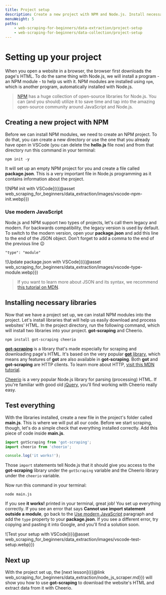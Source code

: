 ```yaml
---
title: Project setup
description: Create a new project with NPM and Node.js. Install necessary libraries, and test that everything works before starting the next lesson.
menuWeight: 5
paths:
    - web-scraping-for-beginners/data-extraction/project-setup
    - web-scraping-for-beginners/data-collection/project-setup
---
```


# [](#setting-up) Setting up your project

When you open a website in a browser, the browser first downloads the page's HTML. To do the same thing with Node.js, we will install a program - an NPM module - to help us with it. NPM modules are installed using `npm`, which is another program, automatically installed with Node.js.

> [NPM](https://www.npmjs.com/) has a huge collection of open-source libraries for Node.js. You can (and you should) utilize it to save time and tap into the amazing open-source community around JavaScript and Node.js.

## [](#creating-a-project) Creating a new project with NPM

Before we can install NPM modules, we need to create an NPM project. To do that, you can create a new directory or use the one that you already have open in VSCode (you can delete the **hello.js** file now) and from that directory run this command in your terminal:

```shell
npm init -y
```

It will set up an empty NPM project for you and create a file called **package.json**. This is a very important file in Node.js programming as it contains information about the project.

![NPM init with VSCode]({{@asset web_scraping_for_beginners/data_extraction/images/vscode-npm-init.webp}})

### [](#modern-javascript) Use modern JavaScript

Node.js and NPM support two types of projects, let's call them legacy and modern. For backwards compatibility, the legacy version is used by default. To switch to the modern version, open your **package.json** and add this line to the end of the JSON object. Don't forget to add a comma to the end of the previous line 😉

```text
"type": "module"
```

![Update package.json with VSCode]({{@asset web_scraping_for_beginners/data_extraction/images/vscode-type-module.webp}})

> If you want to learn more about JSON and its syntax, we recommend [this tutorial on MDN](https://developer.mozilla.org/en-US/docs/Learn/JavaScript/Objects/JSON).

## [](#install-libraries) Installing necessary libraries

Now that we have a project set up, we can install NPM modules into the project. Let's install libraries that will help us easily download and process websites' HTML. In the project directory, run the following command, which will install two libraries into your project. **got-scraping** and Cheerio.

```shell
npm install got-scraping cheerio
```

[**got-scraping**](https://github.com/apify/got-scraping) is a library that's made especially for scraping and downloading page's HTML. It's based on the very popular [**got** library](https://github.com/sindresorhus/got), which means any features of **got** are also available in **got-scraping**. Both **got** and **got-scraping** are HTTP clients. To learn more about HTTP, [visit this MDN tutorial](https://developer.mozilla.org/en-US/docs/Web/HTTP/Basics_of_HTTP).

[Cheerio](https://github.com/cheeriojs/cheerio) is a very popular Node.js library for parsing (processing) HTML. If you're familiar with good old [jQuery](https://jquery.com/), you'll find working with Cheerio really easy.

## [](#testing) Test everything

With the libraries installed, create a new file in the project's folder called **main.js**. This is where we will put all our code. Before we start scraping, though, let's do a simple check that everything installed correctly. Add this piece of code inside **main.js**.

```JavaScript
import gotScraping from 'got-scraping';
import cheerio from 'cheerio';

console.log('it works!');
```

Those `import` statements tell Node.js that it should give you access to the **got-scraping** library under the `gotScraping` variable and the Cheerio library under the `cheerio` variable.

Now run this command in your terminal:

```shell
node main.js
```

If you see **it works!** printed in your terminal, great job! You set up everything correctly. If you see an error that says **Cannot use import statement outside a module**, go back to the [Use modern JavaScript](#modern-javascript) paragraph and add the `type` property to your **package.json**. If you see a different error, try copying and pasting it into Google, and you'll find a solution soon.

![Test your setup with VSCode]({{@asset web_scraping_for_beginners/data_extraction/images/vscode-test-setup.webp}})

## [](#next) Next up

With the project set up, the [next lesson]({{@link web_scraping_for_beginners/data_extraction/node_js_scraper.md}}) will show you how to use **got-scraping** to download the website's HTML and extract data from it with Cheerio.
